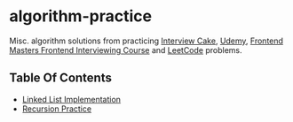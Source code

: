 # algorithm-practice
Misc. algorithm solutions from practicing [Interview Cake](https://www.interviewcake.com/), [Udemy](https://www.udemy.com/share/100F3uA0oecFdbRng=/?xref=E0ESdF9bTH8FSWUuAAcqP1kSWSRM), [Frontend Masters Frontend Interviewing Course](https://github.com/young/frontend-interviewing) and [LeetCode](https://leetcode.com/) problems. 


## Table Of Contents 
- [Linked List Implementation](https://github.com/M0nica/algorithm-practice/tree/master/linked-lists)
- [Recursion Practice](https://github.com/M0nica/algorithm-practice/tree/master/recursive)
